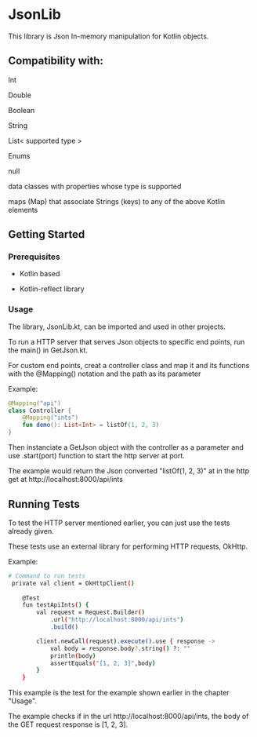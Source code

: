 # JsonLib

This library is Json In-memory manipulation for Kotlin objects.

## Compatibility with:

Int

Double

Boolean

String

List< supported type >

Enums

null

data classes with properties whose type is supported

maps (Map) that associate Strings (keys) to any of the 
above Kotlin elements

## Getting Started

### Prerequisites

- Kotlin based

- Kotlin-reflect library

### Usage

The library, JsonLib.kt, can be imported and used in other projects.

To run a HTTP server that serves Json objects to specific end points, run the main() in GetJson.kt.

For custom end points, creat a controller class and map it and its functions with the @Mapping() notation and the path as its parameter

Example:

```kotlin
@Mapping("api")
class Controller {
    @Mapping("ints")
    fun demo(): List<Int> = listOf(1, 2, 3)
}
```

Then instanciate a GetJson object with the controller as a parameter and use .start(port) function to start the http server at port.

The example would return the Json converted "listOf(1, 2, 3)" at in the http get at http://localhost:8000/api/ints


## Running Tests

To test the HTTP server mentioned earlier, you can just use the tests already given.

These tests use an external library for performing HTTP requests, OkHttp.

Example:

```bash
# Command to run tests
 private val client = OkHttpClient()
 
    @Test
    fun testApiInts() {
        val request = Request.Builder()
            .url("http://localhost:8000/api/ints")
            .build()

        client.newCall(request).execute().use { response ->
            val body = response.body?.string() ?: ""
            println(body)
            assertEquals("[1, 2, 3]",body)
        }
    }
```

This example is the test for the example shown earlier in the chapter "Usage".

The example checks if in the url http://localhost:8000/api/ints, the body of the GET request response is [1, 2, 3].